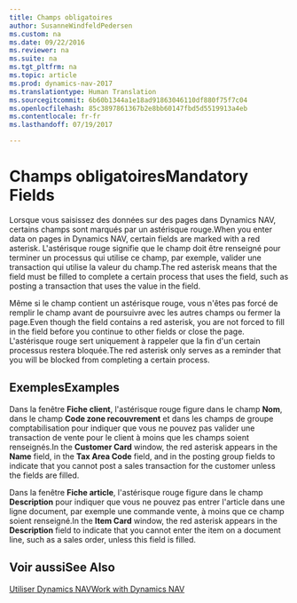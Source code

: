 ```yaml
---
title: Champs obligatoires
author: SusanneWindfeldPedersen
ms.custom: na
ms.date: 09/22/2016
ms.reviewer: na
ms.suite: na
ms.tgt_pltfrm: na
ms.topic: article
ms.prod: dynamics-nav-2017
ms.translationtype: Human Translation
ms.sourcegitcommit: 6b60b1344a1e18ad91863046110df880f75f7c04
ms.openlocfilehash: 85c3897861367b2e8bb60147fbd5d5519913a4eb
ms.contentlocale: fr-fr
ms.lasthandoff: 07/19/2017

---
```

    
# <a name="mandatory-fields"></a><span data-ttu-id="6998f-102">Champs obligatoires</span><span class="sxs-lookup"><span data-stu-id="6998f-102">Mandatory Fields</span></span>
<span data-ttu-id="6998f-103">Lorsque vous saisissez des données sur des pages dans Dynamics NAV, certains champs sont marqués par un astérisque rouge.</span><span class="sxs-lookup"><span data-stu-id="6998f-103">When you enter data on pages in Dynamics NAV, certain fields are marked with a red asterisk.</span></span> <span data-ttu-id="6998f-104">L'astérisque rouge signifie que le champ doit être renseigné pour terminer un processus qui utilise ce champ, par exemple, valider une transaction qui utilise la valeur du champ.</span><span class="sxs-lookup"><span data-stu-id="6998f-104">The red asterisk means that the field must be filled to complete a certain process that uses the field, such as posting a transaction that uses the value in the field.</span></span> 

<span data-ttu-id="6998f-105">Même si le champ contient un astérisque rouge, vous n'êtes pas forcé de remplir le champ avant de poursuivre avec les autres champs ou fermer la page.</span><span class="sxs-lookup"><span data-stu-id="6998f-105">Even though the field contains a red asterisk, you are not forced to fill in the field before you continue to other fields or close the page.</span></span> <span data-ttu-id="6998f-106">L'astérisque rouge sert uniquement à rappeler que la fin d'un certain processus restera bloquée.</span><span class="sxs-lookup"><span data-stu-id="6998f-106">The red asterisk only serves as a reminder that you will be blocked from completing a certain process.</span></span> 

## <a name="examples"></a><span data-ttu-id="6998f-107">Exemples</span><span class="sxs-lookup"><span data-stu-id="6998f-107">Examples</span></span> 
<span data-ttu-id="6998f-108">Dans la fenêtre **Fiche client**, l'astérisque rouge figure dans le champ **Nom**, dans le champ **Code zone recouvrement** et dans les champs de groupe comptabilisation pour indiquer que vous ne pouvez pas valider une transaction de vente pour le client à moins que les champs soient renseignés.</span><span class="sxs-lookup"><span data-stu-id="6998f-108">In the **Customer Card** window, the red asterisk appears in the **Name** field, in the **Tax Area Code** field, and in the posting group fields to indicate that you cannot post a sales transaction for the customer unless the fields are filled.</span></span>

<span data-ttu-id="6998f-109">Dans la fenêtre **Fiche article**, l'astérisque rouge figure dans le champ **Description** pour indiquer que vous ne pouvez pas entrer l'article dans une ligne document, par exemple une commande vente, à moins que ce champ soient renseigné.</span><span class="sxs-lookup"><span data-stu-id="6998f-109">In the **Item Card** window, the red asterisk appears in the **Description** field to indicate that you cannot enter the item on a document line, such as a sales order, unless this field is filled.</span></span>

## <a name="see-also"></a><span data-ttu-id="6998f-110">Voir aussi</span><span class="sxs-lookup"><span data-stu-id="6998f-110">See Also</span></span>
[<span data-ttu-id="6998f-111">Utiliser Dynamics NAV</span><span class="sxs-lookup"><span data-stu-id="6998f-111">Work with Dynamics NAV</span></span>](ui-work-product.md) 


